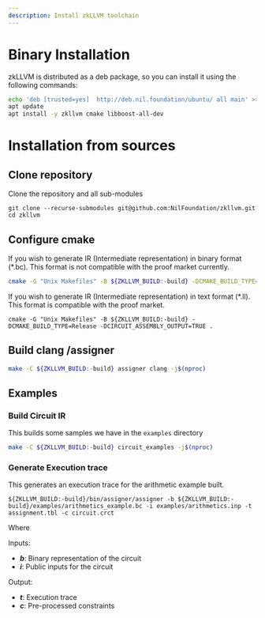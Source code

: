 ```yaml
---
description: Install zkLLVM toolchain
---
```


# Binary Installation

zkLLVM is distributed as a deb package, so you can install it using the following commands:

```bash
echo 'deb [trusted=yes]  http://deb.nil.foundation/ubuntu/ all main' >>/etc/apt/sources.list
apt update
apt install -y zkllvm cmake libboost-all-dev
```

# Installation from sources

## Clone repository

Clone the repository and all sub-modules

```
git clone --recurse-submodules git@github.com:NilFoundation/zkllvm.git
cd zkllvm
```

## **Configure cmake**

If you wish to generate IR (Intermediate representation) in binary format (\*.bc). This format is not compatible with the proof market currently.

```bash
cmake -G "Unix Makefiles" -B ${ZKLLVM_BUILD:-build} -DCMAKE_BUILD_TYPE=Release .
```

If you wish to generate IR (Intermediate representation) in text format (\*.ll). This format is compatible with the proof market.

```
cmake -G "Unix Makefiles" -B ${ZKLLVM_BUILD:-build} -DCMAKE_BUILD_TYPE=Release -DCIRCUIT_ASSEMBLY_OUTPUT=TRUE .
```

## **Build clang /assigner**

```bash
make -C ${ZKLLVM_BUILD:-build} assigner clang -j$(nproc)
```

## Examples

### Build Circuit IR

This builds some samples we have in the `examples` directory

```bash
make -C ${ZKLLVM_BUILD:-build} circuit_examples -j$(nproc) 
```

### Generate Execution trace

This generates an execution trace for the arithmetic example built.

```
${ZKLLVM_BUILD:-build}/bin/assigner/assigner -b ${ZKLLVM_BUILD:-build}/examples/arithmetics_example.bc -i examples/arithmetics.inp -t assignment.tbl -c circuit.crct
```

Where

Inputs:

* _**b**_: Binary representation of the circuit
* _**i**_: Public inputs for the circuit

Output:

* _**t**_: Execution trace
* _**c**_: Pre-processed constraints
